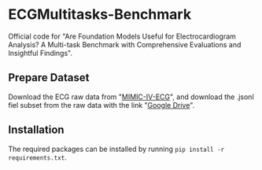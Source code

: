 # ECGMultitasks-Benchmark
Official code for "Are Foundation Models Useful for Electrocardiogram Analysis? A Multi-task Benchmark with Comprehensive Evaluations and Insightful Findings".

## Prepare Dataset
Download the ECG raw data from "[MIMIC-IV-ECG](https://physionet.org/content/mimic-iv-ecg/1.0/)", and download the .jsonl fiel subset from the raw data with the link "[Google Drive](https://drive.google.com/drive/folders/1IkHkwa0HUbxmieBHMPd-VRdYQJbKLm3P?usp=share_link)".

## Installation
The required packages can be installed by running `pip install -r requirements.txt`.
